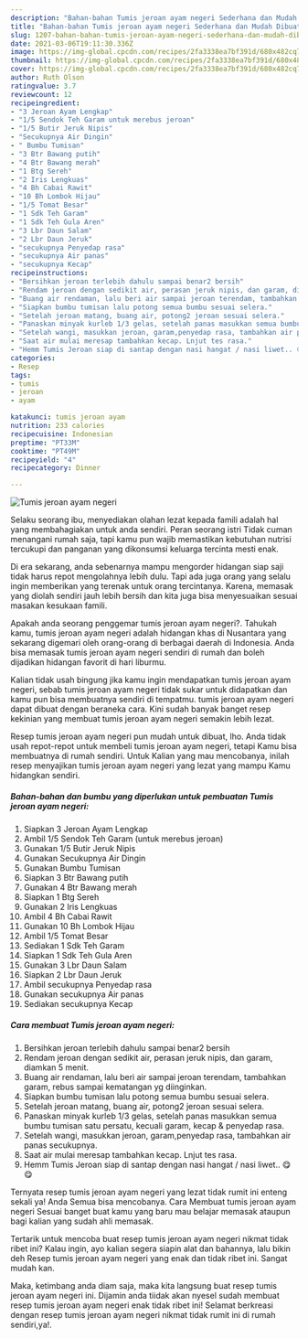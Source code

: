 ```yaml
---
description: "Bahan-bahan Tumis jeroan ayam negeri Sederhana dan Mudah Dibuat"
title: "Bahan-bahan Tumis jeroan ayam negeri Sederhana dan Mudah Dibuat"
slug: 1207-bahan-bahan-tumis-jeroan-ayam-negeri-sederhana-dan-mudah-dibuat
date: 2021-03-06T19:11:30.336Z
image: https://img-global.cpcdn.com/recipes/2fa3338ea7bf391d/680x482cq70/tumis-jeroan-ayam-negeri-foto-resep-utama.jpg
thumbnail: https://img-global.cpcdn.com/recipes/2fa3338ea7bf391d/680x482cq70/tumis-jeroan-ayam-negeri-foto-resep-utama.jpg
cover: https://img-global.cpcdn.com/recipes/2fa3338ea7bf391d/680x482cq70/tumis-jeroan-ayam-negeri-foto-resep-utama.jpg
author: Ruth Olson
ratingvalue: 3.7
reviewcount: 12
recipeingredient:
- "3 Jeroan Ayam Lengkap"
- "1/5 Sendok Teh Garam untuk merebus jeroan"
- "1/5 Butir Jeruk Nipis"
- "Secukupnya Air Dingin"
- " Bumbu Tumisan"
- "3 Btr Bawang putih"
- "4 Btr Bawang merah"
- "1 Btg Sereh"
- "2 Iris Lengkuas"
- "4 Bh Cabai Rawit"
- "10 Bh Lombok Hijau"
- "1/5 Tomat Besar"
- "1 Sdk Teh Garam"
- "1 Sdk Teh Gula Aren"
- "3 Lbr Daun Salam"
- "2 Lbr Daun Jeruk"
- "secukupnya Penyedap rasa"
- "secukupnya Air panas"
- "secukupnya Kecap"
recipeinstructions:
- "Bersihkan jeroan terlebih dahulu sampai benar2 bersih"
- "Rendam jeroan dengan sedikit air, perasan jeruk nipis, dan garam, diamkan 5 menit."
- "Buang air rendaman, lalu beri air sampai jeroan terendam, tambahkan garam, rebus sampai kematangan yg diinginkan."
- "Siapkan bumbu tumisan lalu potong semua bumbu sesuai selera."
- "Setelah jeroan matang, buang air, potong2 jeroan sesuai selera."
- "Panaskan minyak kurleb 1/3 gelas, setelah panas masukkan semua bumbu tumisan satu persatu, kecuali garam, kecap &amp; penyedap rasa."
- "Setelah wangi, masukkan jeroan, garam,penyedap rasa, tambahkan air panas secukupnya."
- "Saat air mulai meresap tambahkan kecap. Lnjut tes rasa."
- "Hemm Tumis Jeroan siap di santap dengan nasi hangat / nasi liwet.. 😋😋"
categories:
- Resep
tags:
- tumis
- jeroan
- ayam

katakunci: tumis jeroan ayam 
nutrition: 233 calories
recipecuisine: Indonesian
preptime: "PT33M"
cooktime: "PT49M"
recipeyield: "4"
recipecategory: Dinner

---
```



![Tumis jeroan ayam negeri](https://img-global.cpcdn.com/recipes/2fa3338ea7bf391d/680x482cq70/tumis-jeroan-ayam-negeri-foto-resep-utama.jpg)

Selaku seorang ibu, menyediakan olahan lezat kepada famili adalah hal yang membahagiakan untuk anda sendiri. Peran seorang istri Tidak cuman menangani rumah saja, tapi kamu pun wajib memastikan kebutuhan nutrisi tercukupi dan panganan yang dikonsumsi keluarga tercinta mesti enak.

Di era  sekarang, anda sebenarnya mampu mengorder hidangan siap saji tidak harus repot mengolahnya lebih dulu. Tapi ada juga orang yang selalu ingin memberikan yang terenak untuk orang tercintanya. Karena, memasak yang diolah sendiri jauh lebih bersih dan kita juga bisa menyesuaikan sesuai masakan kesukaan famili. 



Apakah anda seorang penggemar tumis jeroan ayam negeri?. Tahukah kamu, tumis jeroan ayam negeri adalah hidangan khas di Nusantara yang sekarang digemari oleh orang-orang di berbagai daerah di Indonesia. Anda bisa memasak tumis jeroan ayam negeri sendiri di rumah dan boleh dijadikan hidangan favorit di hari liburmu.

Kalian tidak usah bingung jika kamu ingin mendapatkan tumis jeroan ayam negeri, sebab tumis jeroan ayam negeri tidak sukar untuk didapatkan dan kamu pun bisa membuatnya sendiri di tempatmu. tumis jeroan ayam negeri dapat dibuat dengan beraneka cara. Kini sudah banyak banget resep kekinian yang membuat tumis jeroan ayam negeri semakin lebih lezat.

Resep tumis jeroan ayam negeri pun mudah untuk dibuat, lho. Anda tidak usah repot-repot untuk membeli tumis jeroan ayam negeri, tetapi Kamu bisa membuatnya di rumah sendiri. Untuk Kalian yang mau mencobanya, inilah resep menyajikan tumis jeroan ayam negeri yang lezat yang mampu Kamu hidangkan sendiri.

<!--inarticleads1-->

##### Bahan-bahan dan bumbu yang diperlukan untuk pembuatan Tumis jeroan ayam negeri:

1. Siapkan 3 Jeroan Ayam Lengkap
1. Ambil 1/5 Sendok Teh Garam (untuk merebus jeroan)
1. Gunakan 1/5 Butir Jeruk Nipis
1. Gunakan Secukupnya Air Dingin
1. Gunakan  Bumbu Tumisan
1. Siapkan 3 Btr Bawang putih
1. Gunakan 4 Btr Bawang merah
1. Siapkan 1 Btg Sereh
1. Gunakan 2 Iris Lengkuas
1. Ambil 4 Bh Cabai Rawit
1. Gunakan 10 Bh Lombok Hijau
1. Ambil 1/5 Tomat Besar
1. Sediakan 1 Sdk Teh Garam
1. Siapkan 1 Sdk Teh Gula Aren
1. Gunakan 3 Lbr Daun Salam
1. Siapkan 2 Lbr Daun Jeruk
1. Ambil secukupnya Penyedap rasa
1. Gunakan secukupnya Air panas
1. Sediakan secukupnya Kecap




<!--inarticleads2-->

##### Cara membuat Tumis jeroan ayam negeri:

1. Bersihkan jeroan terlebih dahulu sampai benar2 bersih
1. Rendam jeroan dengan sedikit air, perasan jeruk nipis, dan garam, diamkan 5 menit.
1. Buang air rendaman, lalu beri air sampai jeroan terendam, tambahkan garam, rebus sampai kematangan yg diinginkan.
1. Siapkan bumbu tumisan lalu potong semua bumbu sesuai selera.
1. Setelah jeroan matang, buang air, potong2 jeroan sesuai selera.
1. Panaskan minyak kurleb 1/3 gelas, setelah panas masukkan semua bumbu tumisan satu persatu, kecuali garam, kecap &amp; penyedap rasa.
1. Setelah wangi, masukkan jeroan, garam,penyedap rasa, tambahkan air panas secukupnya.
1. Saat air mulai meresap tambahkan kecap. Lnjut tes rasa.
1. Hemm Tumis Jeroan siap di santap dengan nasi hangat / nasi liwet.. 😋😋




Ternyata resep tumis jeroan ayam negeri yang lezat tidak rumit ini enteng sekali ya! Anda Semua bisa mencobanya. Cara Membuat tumis jeroan ayam negeri Sesuai banget buat kamu yang baru mau belajar memasak ataupun bagi kalian yang sudah ahli memasak.

Tertarik untuk mencoba buat resep tumis jeroan ayam negeri nikmat tidak ribet ini? Kalau ingin, ayo kalian segera siapin alat dan bahannya, lalu bikin deh Resep tumis jeroan ayam negeri yang enak dan tidak ribet ini. Sangat mudah kan. 

Maka, ketimbang anda diam saja, maka kita langsung buat resep tumis jeroan ayam negeri ini. Dijamin anda tiidak akan nyesel sudah membuat resep tumis jeroan ayam negeri enak tidak ribet ini! Selamat berkreasi dengan resep tumis jeroan ayam negeri nikmat tidak rumit ini di rumah sendiri,ya!.

